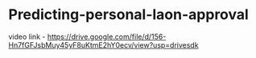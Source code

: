 # Predicting-personal-laon-approval

video link - https://drive.google.com/file/d/156-Hn7fGFJsbMuy45yF8uKtmE2hY0ecv/view?usp=drivesdk
